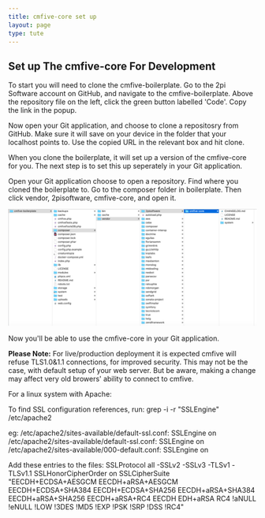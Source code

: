 ```yaml
---
title: cmfive-core set up
layout: page
type: tute
---
```


## Set up The cmfive-core For Development

To start you will need to clone the cmfive-boilerplate. Go to the 2pi Software account on GitHub, and navigate to the cmfive-boilerplate. Above the repository file on the left, click the green button labelled 'Code'. Copy the link in the popup.

Now open your Git application, and choose to clone a repositosry from GitHub. Make sure it will save on your device in the folder that your localhost points to. Use the copied URL in the relevant box and hit clone.

When you clone the boilerplate, it will set up a version of the cmfive-core for you. The next step is to set this up seperately in your Git application.

Open your Git application choose to open a repository. Find where you cloned the boilerplate to. Go to the composer folder in boilerplate. Then click vendor, 2pisoftware, cmfive-core, and open it. 

![path to cmfive-core](/assets/images/cmfive-core_path.png)

Now you'll be able to use the cmfive-core in your Git application.

<b>Please Note:</b> For live/production deployment it is expected cmfive will refuse TLS1.0&1.1 connections, for improved security.
This may not be the case, with default setup of your web server.
But be aware, making a change may affect very old browers' ability to connect to cmfive.

For a linux system with Apache:

To find SSL configuration references, run:
grep -i -r "SSLEngine" /etc/apache2

eg:
/etc/apache2/sites-available/default-ssl.conf:          SSLEngine on
/etc/apache2/sites-available/default-ssl.conf:                SSLEngine on
/etc/apache2/sites-available/000-default.conf:  SSLEngine on

Add these entries to the files:
SSLProtocol all -SSLv2 -SSLv3 -TLSv1 -TLSv1.1
SSLHonorCipherOrder on
SSLCipherSuite "EECDH+ECDSA+AESGCM EECDH+aRSA+AESGCM EECDH+ECDSA+SHA384 EECDH+ECDSA+SHA256 EECDH+aRSA+SHA384 EECDH+aRSA+SHA256 EECDH+aRSA+RC4 EECDH EDH+aRSA RC4 !aNULL !eNULL !LOW !3DES !MD5 !EXP !PSK !SRP !DSS !RC4"